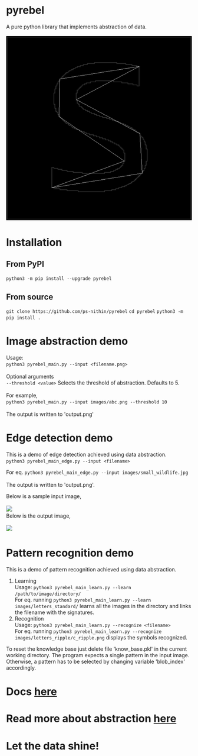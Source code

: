 # pyrebel
A pure python library that implements abstraction of data.<br><br>
<img src="animation.gif"></img>

# Installation

## From PyPI
```python3 -m pip install --upgrade pyrebel```

## From source
```git clone https://github.com/ps-nithin/pyrebel```
```cd pyrebel```
```python3 -m pip install .```

# Image abstraction demo
Usage:<br>
```python3 pyrebel_main.py --input <filename.png>```<br><br>
Optional arguments<br>
```--threshold <value>``` Selects the threshold of abstraction. Defaults to 5.<br><br>
For example,<br>
```python3 pyrebel_main.py --input images/abc.png --threshold 10```<br><br>
The output is written to 'output.png'

# Edge detection demo
This is a demo of edge detection achieved using data abstraction.<br>
```python3 pyrebel_main_edge.py --input <filename>```<br>

For eq.
```python3 pyrebel_main_edge.py --input images/small_wildlife.jpg```<br><br>
The output is written to 'output.png'.

Below is a sample input image,<br><br>
<img src="images/small_wildlife.jpg"></img><br>Below is the output image,<br><br><img src="images/output_wildlife.png"></img>

# Pattern recognition demo
This is a demo of pattern recognition achieved using data abstraction.<br>
1. Learning<br>
   Usage: ```python3 pyrebel_main_learn.py --learn /path/to/image/directory/```<br>
   For eq. running ```python3 pyrebel_main_learn.py --learn images/letters_standard/``` learns all the images
   in the directory and links the filename with the signatures.
2. Recognition<br>
   Usage: ```python3 pyrebel_main_learn.py --recognize <filename>```<br>
   For eq. running ```python3 pyrebel_main_learn.py --recognize images/letters_ripple/c_ripple.png``` displays the
   symbols recognized.
   
To reset the knowledge base just delete file 'know_base.pkl' in the current working directory.
The program expects a single pattern in the input image. Otherwise, a pattern has to be selected by changing variable 'blob_index' accordingly.

# Docs <a href="https://github.com/ps-nithin/pyrebel/blob/main/DOCS.md">here</a>
# Read more about abstraction <a href="https://github.com/ps-nithin/pyrebel/blob/main/intro-r2.pdf">here</a>

# Let the data shine!
